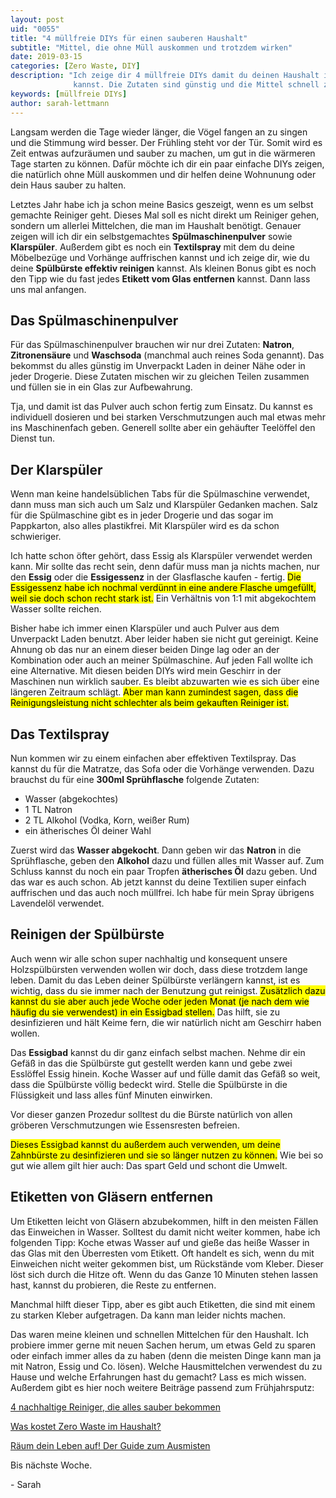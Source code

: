 ```yaml
---
layout: post
uid: "0055"
title: "4 müllfreie DIYs für einen sauberen Haushalt"
subtitle: "Mittel, die ohne Müll auskommen und trotzdem wirken"
date: 2019-03-15
categories: [Zero Waste, DIY]
description: "Ich zeige dir 4 müllfreie DIYs damit du deinen Haushalt immer schön sauber halten
              kannst. Die Zutaten sind günstig und die Mittel schnell zusammengemischt."
keywords: [müllfreie DIYs]
author: sarah-lettmann
---
```


Langsam werden die Tage wieder länger, die Vögel fangen an zu singen und die Stimmung wird besser. Der Frühling steht vor der Tür. Somit wird es Zeit entwas aufzuräumen und sauber zu machen, um gut in die wärmeren Tage starten zu können. Dafür möchte ich dir ein paar einfache DIYs zeigen, die natürlich ohne Müll auskommen und dir helfen deine Wohnunung oder dein Haus sauber zu halten.

Letztes Jahr habe ich ja schon meine Basics geszeigt, wenn es um selbst gemachte Reiniger geht. Dieses Mal soll es nicht direkt um Reiniger gehen, sondern um allerlei Mittelchen, die man im Haushalt benötigt. Genauer zeigen will ich dir ein selbstgemachtes **Spülmaschinenpulver** sowie **Klarspüler**. Außerdem gibt es noch ein **Textilspray** mit dem du deine Möbelbezüge und Vorhänge auffrischen kannst und ich zeige dir, wie du deine **Spülbürste effektiv reinigen** kannst. Als kleinen Bonus gibt es noch den Tipp wie du fast jedes **Etikett vom Glas entfernen** kannst. Dann lass uns mal anfangen.

## Das Spülmaschinen&shy;pulver
Für das Spülmaschinenpulver brauchen wir nur drei Zutaten: **Natron**, **Zitronensäure** und **Waschsoda** (manchmal auch reines Soda genannt). Das bekommst du alles günstig im Unverpackt Laden in deiner Nähe oder in jeder Drogerie. Diese Zutaten mischen wir zu gleichen Teilen zusammen und füllen sie in ein Glas zur Aufbewahrung.

Tja, und damit ist das Pulver auch schon fertig zum Einsatz. Du kannst es individuell dosieren und bei starken Verschmutzungen auch mal etwas mehr ins Maschinenfach geben. Generell sollte aber ein gehäufter Teelöffel den Dienst tun.

## Der Klarspüler
Wenn man keine handelsüblichen Tabs für die Spülmaschine verwendet, dann muss man sich auch um Salz und Klarspüler Gedanken machen. Salz für die Spülmaschine gibt es in jeder Drogerie und das sogar im Pappkarton, also alles plastikfrei. Mit Klarspüler wird es da schon schwieriger.

Ich hatte schon öfter gehört, dass Essig als Klarspüler verwendet werden kann. Mir sollte das recht sein, denn dafür muss man ja nichts machen, nur den **Essig** oder die **Essigessenz** in der Glasflasche kaufen - fertig. <mark>Die Essigessenz habe ich nochmal verdünnt in eine andere Flasche umgefüllt, weil sie doch schon recht stark ist.</mark> Ein Verhältnis von 1:1 mit abgekochtem Wasser sollte reichen.

Bisher habe ich immer einen Klarspüler und auch Pulver aus dem Unverpackt Laden benutzt. Aber leider haben sie nicht gut gereinigt. Keine Ahnung ob das nur an einem dieser beiden Dinge lag oder an der Kombination oder auch an meiner Spülmaschine. Auf jeden Fall wollte ich eine Alternative. Mit diesen beiden DIYs wird mein Geschirr in der Maschinen nun wirklich sauber. Es bleibt abzuwarten wie es sich über eine längeren Zeitraum schlägt. <mark>Aber man kann zumindest sagen, dass die Reinigungsleistung nicht schlechter als beim gekauften Reiniger ist.</mark>

## Das Textilspray
Nun kommen wir zu einem einfachen aber effektiven Textilspray. Das kannst du für die Matratze, das Sofa oder die Vorhänge verwenden. Dazu brauchst du für eine **300ml Sprühflasche** folgende Zutaten:
- Wasser (abgekochtes)
- 1 TL Natron
- 2 TL Alkohol (Vodka, Korn, weißer Rum)
- ein ätherisches Öl deiner Wahl

Zuerst wird das **Wasser abgekocht**. Dann geben wir das **Natron** in die Sprühflasche, geben den **Alkohol** dazu und füllen alles mit Wasser auf. Zum Schluss kannst du noch ein paar Tropfen **ätherisches Öl** dazu geben. Und das war es auch schon. Ab jetzt kannst du deine Textilien super einfach auffrischen und das auch noch müllfrei. Ich habe für mein Spray übrigens Lavendelöl verwendet.

## Reinigen der Spülbürste
Auch wenn wir alle schon super nachhaltig und konsequent unsere Holzspülbürsten verwenden wollen wir doch, dass diese trotzdem lange leben. Damit du das Leben deiner Spülbürste verlängern kannst, ist es wichtig, dass du sie immer nach der Benutzung gut reinigst. <mark>Zusätzlich dazu kannst du sie aber auch jede Woche oder jeden Monat (je nach dem wie häufig du sie verwendest) in ein Essigbad stellen.</mark> Das hilft, sie zu desinfizieren und hält Keime fern, die wir natürlich nicht am Geschirr haben wollen.

Das **Essigbad** kannst du dir ganz einfach selbst machen. Nehme dir ein Gefäß in das die Spülbürste gut gestellt werden kann und gebe zwei Esslöffel Essig hinein. Koche Wasser auf und fülle damit das Gefäß so weit, dass die Spülbürste völlig bedeckt wird. Stelle die Spülbürste in die Flüssigkeit und lass alles fünf Minuten einwirken.

Vor dieser ganzen Prozedur solltest du die Bürste natürlich von allen gröberen Verschmutzungen wie Essensresten befreien.

<mark>Dieses Essigbad kannst du außerdem auch verwenden, um deine Zahnbürste zu desinfizieren und sie so länger nutzen zu können.</mark> Wie bei so gut wie allem gilt hier auch: Das spart Geld und schont die Umwelt.

## Etiketten von Gläsern entfernen
Um Etiketten leicht von Gläsern abzubekommen, hilft in den meisten Fällen das Einweichen in Wasser. Solltest du damit nicht weiter kommen, habe ich folgenden Tipp: Koche etwas Wasser auf und gieße das heiße Wasser in das Glas mit den Überresten vom Etikett. Oft handelt es sich, wenn du mit Einweichen nicht weiter gekommen bist, um Rückstände vom Kleber. Dieser löst sich durch die Hitze oft. Wenn du das Ganze 10 Minuten stehen lassen hast, kannst du probieren, die Reste zu entfernen.

Manchmal hilft dieser Tipp, aber es gibt auch Etiketten, die sind mit einem zu starken Kleber aufgetragen. Da kann man leider nichts machen.

Das waren meine kleinen und schnellen Mittelchen für den Haushalt. Ich probiere immer gerne mit neuen Sachen herum, um etwas Geld zu sparen oder einfach immer alles da zu haben (denn die meisten Dinge kann man ja mit Natron, Essig und Co. lösen). Welche Hausmittelchen verwendest du zu Hause und welche Erfahrungen hast du gemacht? Lass es mich wissen. Außerdem gibt es hier noch weitere Beiträge passend zum Frühjahrsputz:

[4 nachhaltige Reiniger, die alles sauber bekommen](/blog/4-nachhaltige-reiniger-die-alles-sauber-bekommen/ "Zum Beitrag")

[Was kostet Zero Waste im Haushalt?](/blog/was-kostet-zero-waste-im-haushalt/ "Zum Beitrag")

[Räum dein Leben auf! Der Guide zum Ausmisten](/blog/raeum-dein-leben-auf-der-guide-zum-ausmisten/ "Zum Beitrag")

Bis nächste Woche.

\- Sarah
